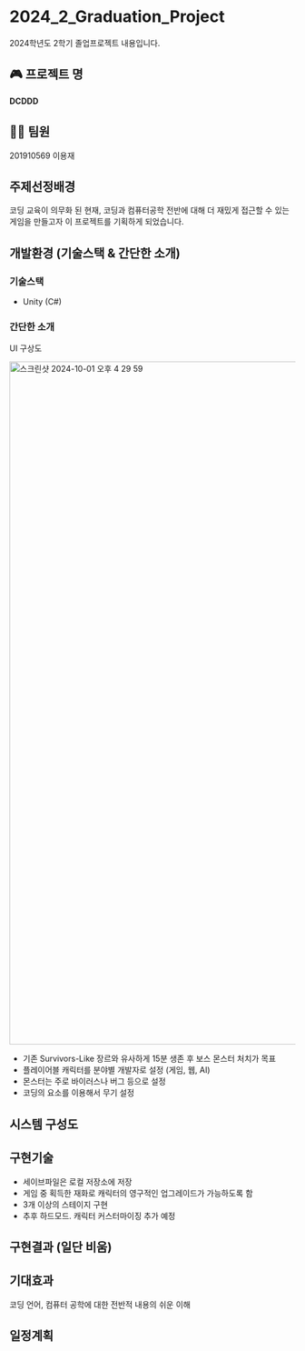 # 2024_2_Graduation_Project
2024학년도 2학기 졸업프로젝트 내용입니다.

## 🎮 프로젝트 명
**DCDDD**

## 🙋‍♂️ 팀원
201910569 이용재

## 주제선정배경
코딩 교육이 의무화 된 현재, 코딩과 컴퓨터공학 전반에 대해 더 재밌게 접근할 수 있는 게임을 만들고자 이 프로젝트를 기획하게 되었습니다.

## 개발환경 (기술스택 & 간단한 소개)
### 기술스택
+ Unity (C#)
### 간단한 소개
UI 구상도

<img width="1202" alt="스크린샷 2024-10-01 오후 4 29 59" src="https://github.com/user-attachments/assets/0f8c59ea-5875-4c67-8733-72a063c8334c">

* 기존 Survivors-Like 장르와 유사하게 15분 생존 후 보스 몬스터 처치가 목표
* 플레이어블 캐릭터를 분야별 개발자로 설정 (게임, 웹, AI)
* 몬스터는 주로 바이러스나 버그 등으로 설정
* 코딩의 요소를 이용해서 무기 설정

## 시스템 구성도

## 구현기술
* 세이브파일은 로컬 저장소에 저장
* 게임 중 획득한 재화로 캐릭터의 영구적인 업그레이드가 가능하도록 함
* 3개 이상의 스테이지 구현
* 추후 하드모드. 캐릭터 커스터마이징 추가 예정

## 구현결과 (일단 비움)

## 기대효과
코딩 언어, 컴퓨터 공학에 대한 전반적 내용의 쉬운 이해

## 일정계획
